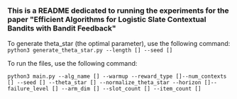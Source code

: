 ### This is a README dedicated to running the experiments for the paper "Efficient Algorithms for Logistic Slate Contextual Bandits with Bandit Feedback"

To generate theta_star (the optimal parameter), use the following command:
```python3 generate_theta_star.py --length [] --seed []```


To run the files, use the following command:

`python3 main.py --alg_name [] --warmup --reward_type []--num_contexts [] --seed [] --theta_star [] --normalize_theta_star --horizon []--failure_level [] --arm_dim [] --slot_count [] --item_count []`